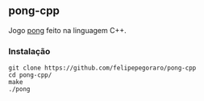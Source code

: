 ## pong-cpp
Jogo [pong](https://en.wikipedia.org/wiki/Pong) feito na linguagem C++.

### Instalação
```
git clone https://github.com/felipepegoraro/pong-cpp
cd pong-cpp/
make
./pong
```
